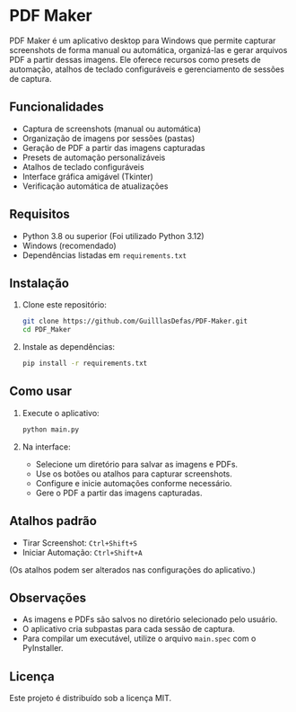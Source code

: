 # PDF Maker

PDF Maker é um aplicativo desktop para Windows que permite capturar screenshots de forma manual ou automática, organizá-las e gerar arquivos PDF a partir dessas imagens. Ele oferece recursos como presets de automação, atalhos de teclado configuráveis e gerenciamento de sessões de captura.

## Funcionalidades

- Captura de screenshots (manual ou automática)
- Organização de imagens por sessões (pastas)
- Geração de PDF a partir das imagens capturadas
- Presets de automação personalizáveis
- Atalhos de teclado configuráveis
- Interface gráfica amigável (Tkinter)
- Verificação automática de atualizações

## Requisitos

- Python 3.8 ou superior (Foi utilizado Python 3.12)
- Windows (recomendado)
- Dependências listadas em `requirements.txt`

## Instalação

1. Clone este repositório:

   ```bash
   git clone https://github.com/GuilllasDefas/PDF-Maker.git
   cd PDF_Maker
   ```

2. Instale as dependências:

   ```bash
   pip install -r requirements.txt
   ```

## Como usar

1. Execute o aplicativo:

   ```bash
   python main.py
   ```

2. Na interface:
   - Selecione um diretório para salvar as imagens e PDFs.
   - Use os botões ou atalhos para capturar screenshots.
   - Configure e inicie automações conforme necessário.
   - Gere o PDF a partir das imagens capturadas.

## Atalhos padrão

- Tirar Screenshot: `Ctrl+Shift+S`
- Iniciar Automação: `Ctrl+Shift+A`

(Os atalhos podem ser alterados nas configurações do aplicativo.)

## Observações

- As imagens e PDFs são salvos no diretório selecionado pelo usuário.
- O aplicativo cria subpastas para cada sessão de captura.
- Para compilar um executável, utilize o arquivo `main.spec` com o PyInstaller.

## Licença

Este projeto é distribuído sob a licença MIT.
